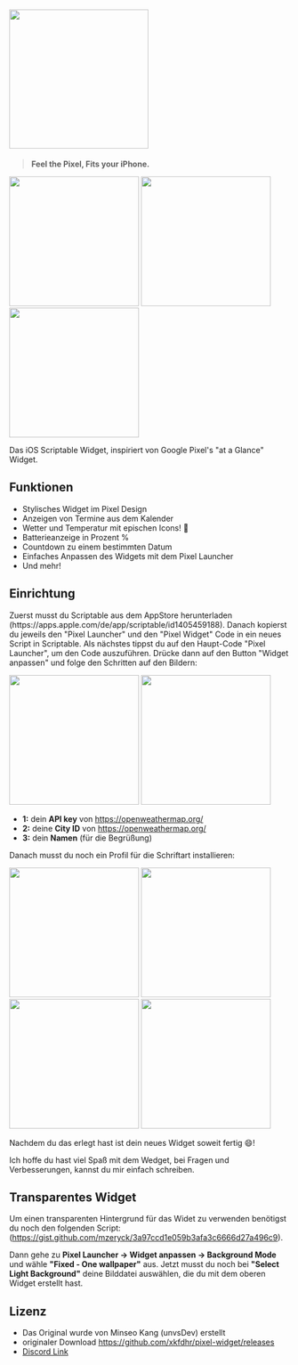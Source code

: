 # <img width="250" src="https://user-images.githubusercontent.com/63099769/103135730-b1e24b80-46fd-11eb-9624-55926815f4b6.png">
> **Feel the Pixel, Fits your iPhone.**
<div>
<img width="233" src="https://user-images.githubusercontent.com/75497322/109340922-eee7cd00-7869-11eb-847e-62ec5819d84b.png">
<img width="233" src="https://user-images.githubusercontent.com/75497322/109340946-f6a77180-7869-11eb-8f2b-94161738ec4f.png">
<img width="233" src="https://user-images.githubusercontent.com/75497322/109340954-f909cb80-7869-11eb-8d58-ad937e833254.png">
</div>

Das iOS Scriptable Widget, inspiriert von Google Pixel's "at a Glance" Widget.


## Funktionen
- Stylisches Widget im Pixel Design
- Anzeigen von Termine aus dem Kalender
- Wetter und Temperatur mit epischen Icons! 🌈
- Batterieanzeige in Prozent %
- Countdown zu einem bestimmten Datum
- Einfaches Anpassen des Widgets mit dem Pixel Launcher
- Und mehr!

## Einrichtung
Zuerst musst du Scriptable aus dem AppStore herunterladen (https:\/\/apps.apple.com\/de\/app\/scriptable\/id1405459188). Danach kopierst du jeweils den "Pixel Launcher" und den "Pixel Widget" Code in ein neues Script in Scriptable. Als nächstes tippst du auf den Haupt-Code "Pixel Launcher", um den Code auszuführen. Drücke dann auf den Button "Widget anpassen" und folge den Schritten auf den Bildern:

<div>
<img width="233" src="https://user-images.githubusercontent.com/75497322/109343236-4e93a780-786d-11eb-87ca-9223e6979b72.png">
<img width="233" src="https://user-images.githubusercontent.com/75497322/109343326-784cce80-786d-11eb-8535-eae6ad9733b7.png">
</div>



- **1:** dein  **API key** von https://openweathermap.org/
- **2:** deine **City ID** von https://openweathermap.org/
- **3:** dein **Namen** (für die Begrüßung)




Danach musst du noch ein Profil für die Schriftart installieren:

<div>
<img width="233" src="https://user-images.githubusercontent.com/75497322/109345180-0b870380-7870-11eb-9e84-ad8a206f8b3a.png">
<img width="233" src="https://user-images.githubusercontent.com/75497322/109345190-0f1a8a80-7870-11eb-8b41-352243483a76.png">
<img width="233" src="https://user-images.githubusercontent.com/75497322/109346401-ed220780-7871-11eb-999a-6891a9c59686.png">
<img width="233" src="https://user-images.githubusercontent.com/75497322/109345210-16419880-7870-11eb-9b3b-c597aa078b33.png">
</div>



Nachdem du das erlegt hast ist dein neues Widget soweit fertig 😄!

Ich hoffe du hast viel Spaß mit dem Wedget, bei Fragen und Verbesserungen, kannst du mir einfach schreiben.

## Transparentes Widget
Um einen transparenten Hintergrund für das Widet zu verwenden benötigst du noch den folgenden Script: (https://gist.github.com/mzeryck/3a97ccd1e059b3afa3c6666d27a496c9).

Dann gehe zu **Pixel Launcher -> Widget anpassen -> Background Mode** und wähle **"Fixed - One wallpaper"** aus. Jetzt musst du noch bei **"Select Light Background"** deine Bilddatei auswählen, die du mit dem oberen Widget erstellt hast.

## Lizenz
- Das Original wurde von Minseo Kang (unvsDev) erstellt
- originaler Download https://github.com/xkfdhr/pixel-widget/releases
- [Discord Link](https://discord.gg/BCP2S7BdaC)

